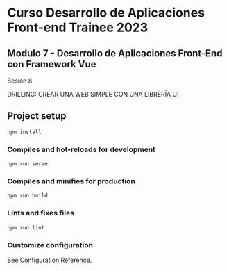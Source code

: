 # Curso Desarrollo de Aplicaciones Front-end Trainee 2023

## Modulo 7 - Desarrollo de Aplicaciones Front-End con Framework Vue
Sesión 8

DRILLING: CREAR UNA WEB SIMPLE CON UNA LIBRERÍA UI

## Project setup
```
npm install
```

### Compiles and hot-reloads for development
```
npm run serve
```

### Compiles and minifies for production
```
npm run build
```

### Lints and fixes files
```
npm run lint
```

### Customize configuration
See [Configuration Reference](https://cli.vuejs.org/config/).
